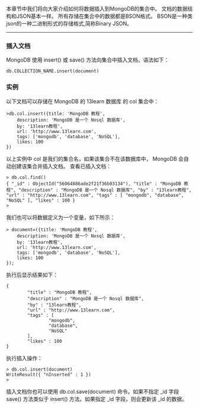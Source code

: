 本章节中我们将向大家介绍如何将数据插入到MongoDB的集合中。
文档的数据结构和JSON基本一样。
所有存储在集合中的数据都是BSON格式。
BSON是一种类json的一种二进制形式的存储格式,简称Binary JSON。

---

### 插入文档

MongoDB 使用 insert() 或 save() 方法向集合中插入文档，语法如下：
```other
db.COLLECTION_NAME.insert(document)
```

### 实例

以下文档可以存储在 MongoDB 的 13learn 数据库 的 col 集合中：
```other
>db.col.insert({title: 'MongoDB 教程', 
    description: 'MongoDB 是一个 Nosql 数据库',
    by: '13learn教程',
    url: 'http://www.13learn.com',
    tags: ['mongodb', 'database', 'NoSQL'],
    likes: 100
})
```
以上实例中 col 是我们的集合名，如果该集合不在该数据库中， MongoDB 会自动创建该集合并插入文档。
查看已插入文档：
```other
> db.col.find()
{ "_id" : ObjectId("56064886ade2f21f36b03134"), "title" : "MongoDB 教程", "description" : "MongoDB 是一个 Nosql 数据库", "by" : "13learn教程", "url" : "http://www.13learn.com", "tags" : [ "mongodb", "database", "NoSQL" ], "likes" : 100 }
> 
```
我们也可以将数据定义为一个变量，如下所示：
```other
> document=({title: 'MongoDB 教程', 
    description: 'MongoDB 是一个 Nosql 数据库',
    by: '13learn教程',
    url: 'http://www.13learn.com',
    tags: ['mongodb', 'database', 'NoSQL'],
    likes: 100
});
```
执行后显示结果如下：
```other
{
        "title" : "MongoDB 教程",
        "description" : "MongoDB 是一个 Nosql 数据库",
        "by" : "13learn教程",
        "url" : "http://www.13learn.com",
        "tags" : [
                "mongodb",
                "database",
                "NoSQL"
        ],
        "likes" : 100
}
```
执行插入操作：
```other
> db.col.insert(document)
WriteResult({ "nInserted" : 1 })
> 
```
插入文档你也可以使用 db.col.save(document) 命令。如果不指定 _id 字段 save() 方法类似于 insert() 方法。如果指定 _id 字段，则会更新该 _id 的数据。